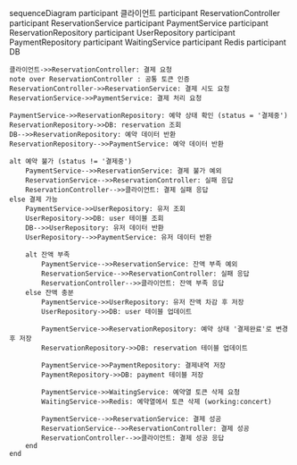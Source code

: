sequenceDiagram
participant 클라이언트
participant ReservationController
participant ReservationService
participant PaymentService
participant ReservationRepository
participant UserRepository
participant PaymentRepository
participant WaitingService
participant Redis
participant DB 

    클라이언트->>ReservationController: 결제 요청 
    note over ReservationController : 공통 토큰 인증
    ReservationController->>ReservationService: 결제 시도 요청
    ReservationService->>PaymentService: 결제 처리 요청

    PaymentService->>ReservationRepository: 예약 상태 확인 (status = '결제중')
    ReservationRepository->>DB: reservation 조회 
    DB-->>ReservationRepository: 예약 데이터 반환
    ReservationRepository-->>PaymentService: 예약 데이터 반환

    alt 예약 불가 (status != '결제중')
        PaymentService-->>ReservationService: 결제 불가 예외
        ReservationService-->>ReservationController: 실패 응답
        ReservationController-->>클라이언트: 결제 실패 응답
    else 결제 가능
        PaymentService->>UserRepository: 유저 조회
        UserRepository->>DB: user 테이블 조회
        DB-->>UserRepository: 유저 데이터 반환
        UserRepository-->>PaymentService: 유저 데이터 반환

        alt 잔액 부족
            PaymentService-->>ReservationService: 잔액 부족 예외
            ReservationService-->>ReservationController: 실패 응답
            ReservationController-->>클라이언트: 잔액 부족 응답
        else 잔액 충분
            PaymentService->>UserRepository: 유저 잔액 차감 후 저장
            UserRepository->>DB: user 테이블 업데이트

            PaymentService->>ReservationRepository: 예약 상태 '결제완료'로 변경 후 저장
            ReservationRepository->>DB: reservation 테이블 업데이트

            PaymentService->>PaymentRepository: 결제내역 저장
            PaymentRepository->>DB: payment 테이블 저장

            PaymentService->>WaitingService: 예약열 토큰 삭제 요청
            WaitingService->>Redis: 예약열에서 토큰 삭제 (working:concert)

            PaymentService-->>ReservationService: 결제 성공
            ReservationService-->>ReservationController: 결제 성공
            ReservationController-->>클라이언트: 결제 성공 응답
        end
    end
